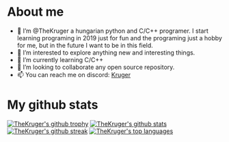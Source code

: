 # About me

- 👋 I’m @TheKruger a hungarian python and C/C++ programer. I start learning programing in 2019 just for fun and the programing just a hobby for me, but in the future I want to be in this field.
- 👀 I’m interested to explore anything new and interesting things.
- 🌱 I’m currently learning C/C++
- 💞️ I’m looking to collaborate any open source repository.
- 📫 You can reach me on discord: [Kruger](https://discordapp.com/users/690572947601227796)

# My github stats
[![TheKruger's github trophy](https://github-profile-trophy.vercel.app/?username=TheKruger&row=1)](https://github.com/TheKruger/github-profile-trophy)
[![TheKruger's github stats](https://github-readme-stats.vercel.app/api?username=TheKruger&theme=vision-friendly-dark)](https://github.com/TheKruger/github-readme-stats)
[![TheKruger's github streak](https://github-readme-streak-stats.herokuapp.com/?user=TheKruger&theme=vision-friendly-dark)](https://github.com/TheKruger/github-readme-streak-stats)
[![TheKruger's top languages](https://github-readme-stats.vercel.app/api/top-langs/?username=TheKruger&theme=vision-friendly-dark)](https://github.com/TheKruger/github-readme-stats)
